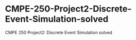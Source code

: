 # CMPE-250-Project2-Discrete-Event-Simulation-solved
CMPE 250 Project2: Discrete Event Simulation solved
